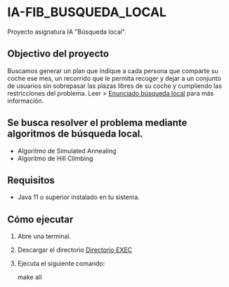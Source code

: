 # IA-FIB_BUSQUEDA_LOCAL
Proyecto asignatura IA "Búsqueda local". 

## Objectivo del proyecto 

Buscamos generar un plan que indique a cada persona que comparte su coche ese mes, un recorrido que le permita recoger y dejar a un conjunto de usuarios sin sobrepasar las plazas libres de su coche y cumpliendo las restricciones del problema. Leer > [Enunciado búsqueda local](EnunciadoBusquedaLocal.pdf) para más información.

## Se busca resolver el problema mediante algoritmos de búsqueda local.

- Algoritmo de Simulated Annealing
- Algoritmo de Hill Climbing

## Requisitos
- Java 11 o superior instalado en tu sistema.

## Cómo ejecutar
1. Abre una terminal.
2. Descargar el directorio [Directorio EXEC](EXEX) 
3. Ejecuta el siguiente comando:
   
 
    make all
    

 

    
   


  
